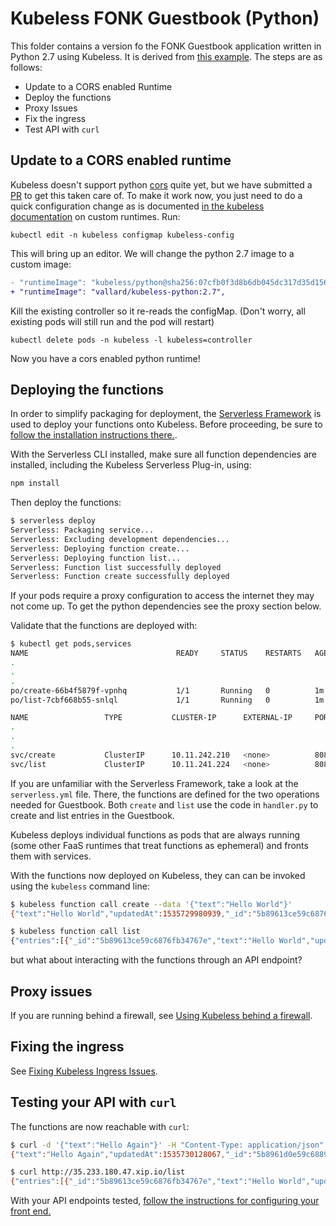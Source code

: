 # Kubeless FONK Guestbook (Python)

This folder contains a version fo the FONK Guestbook application written in Python 2.7 using Kubeless.  It is derived from [this example](https://github.com/serverless/serverless-kubeless/tree/master/examples/todo-app/backend). The steps are as follows:

* Update to a CORS enabled Runtime
* Deploy the functions
* Proxy Issues
* Fix the ingress
* Test API with `curl`

## Update to a CORS enabled runtime

Kubeless doesn't support python [cors](https://developer.mozilla.org/en-US/docs/Web/HTTP/CORS) quite yet, but we have submitted a [PR](https://github.com/kubeless/kubeless/issues/934) to get this taken care of.  To make it work now, you just need to do a quick configuration change as is documented [in the kubeless documentation](https://kubeless.io/docs/runtimes/) on custom runtimes.  Run:

```
kubectl edit -n kubeless configmap kubeless-config
```

This will bring up an editor.  We will change the python 2.7 image to a custom image:

```diff
- "runtimeImage": "kubeless/python@sha256:07cfb0f3d8b6db045dc317d35d15634d7be5e436944c276bf37b1c630b03add8",
+ "runtimeImage": "vallard/kubeless-python:2.7",
```

Kill the existing controller so it re-reads the configMap. (Don't worry, all existing pods will still run and the pod will restart)

```
kubectl delete pods -n kubeless -l kubeless=controller
```

Now you have a cors enabled python runtime!

## Deploying the functions

In order to simplify packaging for deployment, the [Serverless Framework](http://serverless.com) is used to deploy your functions onto Kubeless.  Before proceeding, be sure to [follow the installation instructions there.](https://serverless.com/framework/docs/providers/aws/guide/quick-start/).

With the Serverless CLI installed, make sure all function dependencies are installed, including the Kubeless Serverless Plug-in, using:

```bash
npm install
```

Then deploy the functions:

```bash
$ serverless deploy
Serverless: Packaging service...
Serverless: Excluding development dependencies...
Serverless: Deploying function create...
Serverless: Deploying function list...
Serverless: Function list successfully deployed
Serverless: Function create successfully deployed
```
If your pods require a proxy configuration to access the internet they may not come up.  To get the python dependencies see the proxy section below.

Validate that the functions are deployed with:

```bash
$ kubectl get pods,services
NAME                                 READY     STATUS    RESTARTS   AGE
.
.
.
po/create-66b4f5879f-vpnhq           1/1       Running   0          1m
po/list-7cbf668b55-snlql             1/1       Running   0          1m

NAME                 TYPE           CLUSTER-IP      EXTERNAL-IP     PORT(S)          AGE
.
.
.
svc/create           ClusterIP      10.11.242.210   <none>          8080/TCP         1m
svc/list             ClusterIP      10.11.241.224   <none>          8080/TCP         1m

```

If you are unfamiliar with the Serverless Framework, take a look at the `serverless.yml` file.  There, the functions are defined for the two operations needed for Guestbook.  Both `create` and `list` use the code in `handler.py` to create and list entries in the Guestbook.

Kubeless deploys individual functions as pods that are always running (some other FaaS runtimes that treat functions as ephemeral) and fronts them with services.

With the functions now deployed on Kubeless, they can can be invoked using the `kubeless` command line:

```bash
$ kubeless function call create --data '{"text":"Hello World"}'
{"text":"Hello World","updatedAt":1535729980939,"_id":"5b89613ce59c6876fb34767e"}

$ kubeless function call list
{"entries":[{"_id":"5b89613ce59c6876fb34767e","text":"Hello World","updatedAt":1535729980939}]}
```

but what about interacting with the functions through an API endpoint?

## Proxy issues

If you are running behind a firewall, see [Using Kubeless behind a firewall](../../../../kubeless-firewall.md).

## Fixing the ingress

See [Fixing Kubeless Ingress Issues](../../../../kubeless-ingress.md).

## Testing your API with `curl`

The functions are now reachable with `curl`:

```bash
$ curl -d '{"text":"Hello Again"}' -H "Content-Type: application/json" -X POST http://35.233.180.47.xip.io/create
{"text":"Hello Again","updatedAt":1535730128067,"_id":"5b8961d0e59c68896034767f"}

$ curl http://35.233.180.47.xip.io/list
{"entries":[{"_id":"5b89613ce59c6876fb34767e","text":"Hello World","updatedAt":1535729980939},{"_id":"5b8961d0e59c68896034767f","text":"Hello Again","updatedAt":1535730128067}]}
```

With your API endpoints tested, [follow the instructions for configuring your front end.](../../../frontend/Readme.md)
